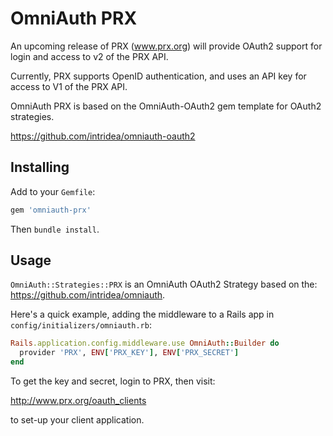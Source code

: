# OmniAuth PRX

An upcoming release of PRX (www.prx.org) will provide OAuth2 support for login and access to v2 of the PRX API.

Currently, PRX supports OpenID authentication, and uses an API key for access to V1 of the PRX API.

OmniAuth PRX is based on the OmniAuth-OAuth2 gem template for OAuth2 strategies.

https://github.com/intridea/omniauth-oauth2

## Installing

Add to your `Gemfile`:

```ruby
gem 'omniauth-prx'
```

Then `bundle install`.

## Usage

`OmniAuth::Strategies::PRX` is an OmniAuth OAuth2 Strategy based on the: https://github.com/intridea/omniauth.

Here's a quick example, adding the middleware to a Rails app in `config/initializers/omniauth.rb`:

```ruby
Rails.application.config.middleware.use OmniAuth::Builder do
  provider 'PRX', ENV['PRX_KEY'], ENV['PRX_SECRET']
end
```
To get the key and secret, login to PRX, then visit:
  
http://www.prx.org/oauth_clients

to set-up your client application.

